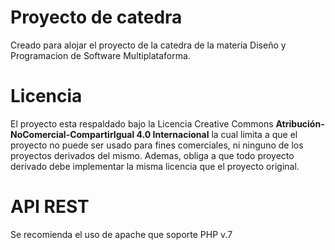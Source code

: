 # Proyecto de catedra
Creado para alojar el proyecto de la catedra de la materia Diseño y Programacion de Software Multiplataforma.
# Licencia
El proyecto esta respaldado bajo la Licencia Creative Commons **Atribución-NoComercial-CompartirIgual 4.0 Internacional** la cual limita a que el proyecto no puede ser usado para fines comerciales, ni ninguno de los proyectos derivados del mismo. Ademas, obliga a que todo proyecto derivado debe implementar la misma licencia que el proyecto original.

# API REST
Se recomienda el uso de apache que soporte PHP v.7 
